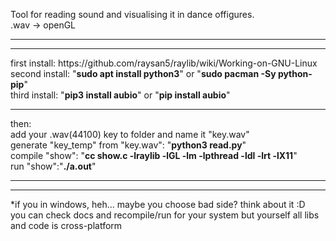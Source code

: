 Tool for reading sound and visualising it in dance offigures.<br>
.wav -> openGL<br>
<hr><hr>
first install: https://github.com/raysan5/raylib/wiki/Working-on-GNU-Linux <br>
second install: "<b>sudo apt install python3</b>" or "<b>sudo pacman -Sy python-pip</b>"<br>
third install: "<b>pip3 install aubio</b>" or "<b>pip install aubio</b>" <br>
<hr>
then:<br>
add your .wav(44100) key to folder and name it "key.wav"<br>
generate "key_temp" from "key.wav": "<b>python3 read.py</b>"<br>
compile "show": "<b>cc show.c -lraylib -lGL -lm -lpthread -ldl -lrt -lX11</b>"<br> 
run "show":"<b>./a.out</b>"<br>
<hr><hr>
*if you in windows, heh... maybe you choose bad side? think about it :D <br>
you can check docs and recompile/run for your system but yourself all libs and code is cross-platform
